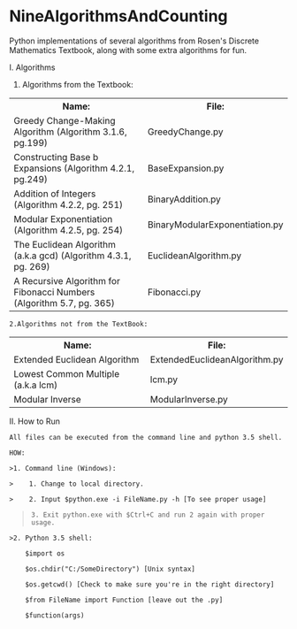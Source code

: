 # NineAlgorithmsAndCounting
Python implementations of several algorithms from Rosen's Discrete Mathematics Textbook, along with some extra algorithms for fun.  

I. Algorithms  

1. Algorithms from the Textbook:  

<table>
    <tr>
        <th>Name:</th>                                                              
        <th>File:</th>
    </tr>
    <tr>
        <td>Greedy Change-Making Algorithm (Algorithm 3.1.6, pg.199)</td>
        <td>GreedyChange.py</td>
    </tr>
    <tr>
        <td>Constructing Base b Expansions (Algorithm 4.2.1, pg.249)              
        <td>BaseExpansion.py</td>
    </tr>
    <tr>
        <td>Addition of Integers (Algorithm 4.2.2, pg. 251)</td>
        <td>BinaryAddition.py</td> 
    </tr>
    <tr>
        <td>Modular Exponentiation (Algorithm 4.2.5, pg. 254)</td>
        <td>BinaryModularExponentiation.py</td> 
    </tr>
    <tr>
        <td>The Euclidean Algorithm (a.k.a gcd) (Algorithm 4.3.1, pg. 269)</td>  
        <td>EuclideanAlgorithm.py</td> 
    </tr>
    <tr>
        <td>A Recursive Algorithm for Fibonacci Numbers (Algorithm 5.7, pg. 365)</td>
        <td>Fibonacci.py</td>
    </tr>
</table>
    
    2.Algorithms not from the TextBook:  
<table>
    <tr>
        <th>Name:</th>                       
        <th>File:</th>
    </tr>
    <tr>
        <td>Extended Euclidean Algorithm</td>   
        <td>ExtendedEuclideanAlgorithm.py</td>  
    </tr>
    <tr>
        <td>Lowest Common Multiple (a.k.a lcm)</td> 
        <td>lcm.py</td>
    </tr>
    <tr>
        <td>Modular Inverse</td>             
        <td>ModularInverse.py</td> 
    </tr>
</table>
    

II. How to Run  

    All files can be executed from the command line and python 3.5 shell.  
    
    HOW:  
    
    >1. Command line (Windows):  
    
    >    1. Change to local directory.  
        
    >    2. Input $python.exe -i FileName.py -h [To see proper usage]  
        
   >     3. Exit python.exe with $Ctrl+C and run 2 again with proper usage.  
        
    >2. Python 3.5 shell:  
    
        $import os  
        
        $os.chdir("C:/SomeDirectory") [Unix syntax]  
        
        $os.getcwd() [Check to make sure you're in the right directory]  
        
        $from FileName import Function [leave out the .py]  
        
        $function(args)  
